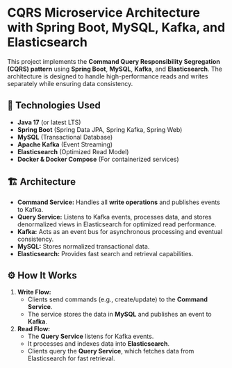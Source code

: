 # CQRS Microservice Architecture with Spring Boot, MySQL, Kafka, and Elasticsearch

This project implements the **Command Query Responsibility Segregation (CQRS) pattern** using **Spring Boot**, **MySQL**, **Kafka**, and **Elasticsearch**. The architecture is designed to handle high-performance reads and writes separately while ensuring data consistency.

## 📌 Technologies Used
- **Java 17** (or latest LTS)
- **Spring Boot** (Spring Data JPA, Spring Kafka, Spring Web)
- **MySQL** (Transactional Database)
- **Apache Kafka** (Event Streaming)
- **Elasticsearch** (Optimized Read Model)
- **Docker & Docker Compose** (For containerized services)

## 🏗️ Architecture
- **Command Service:** Handles all **write operations** and publishes events to Kafka.
- **Query Service:** Listens to Kafka events, processes data, and stores denormalized views in Elasticsearch for optimized read performance.
- **Kafka:** Acts as an event bus for asynchronous processing and eventual consistency.
- **MySQL:** Stores normalized transactional data.
- **Elasticsearch:** Provides fast search and retrieval capabilities.

## ⚙️ How It Works
1. **Write Flow:**  
   - Clients send commands (e.g., create/update) to the **Command Service**.
   - The service stores the data in **MySQL** and publishes an event to **Kafka**.
2. **Read Flow:**  
   - The **Query Service** listens for Kafka events.
   - It processes and indexes data into **Elasticsearch**.
   - Clients query the **Query Service**, which fetches data from Elasticsearch for fast retrieval.


